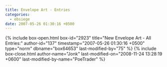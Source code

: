 ```yaml
---
title: Envelope Art - Entries
categories:
  - ebsiege
date: 2007-05-26 01:30:16 +0500
---
```

{% include box-open.html box-id="2923" title="New Envelope Art - All Entries:" author-id="137" timestamp="2007-05-26 01:30:16 +0500" type="norm" dbname="box64653" last-modified-by="75" %}
<navigator group="Fanart" quantity="200" display="no" /><displaytor mode="thumbnail" />
{% include box-close.html author-name="Jonk" last-modified-on="2008-11-24 13:28:19 +0600" last-modified-by-name="PoeTrader" %}
